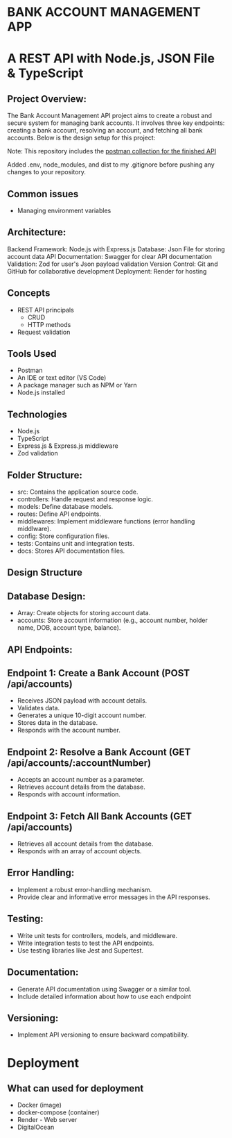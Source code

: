 # BANK ACCOUNT MANAGEMENT APP

# A REST API with Node.js, JSON File & TypeScript

## Project Overview:
The Bank Account Management API project aims to create a robust and secure system for managing bank accounts. It involves three key endpoints: creating a bank account, resolving an account, and fetching all bank accounts. Below is the design setup for this project:

Note: This repository includes the [postman collection for the finished API](postman_collection.json)

Added .env, node_modules, and dist to my .gitignore before pushing any changes to your repository. 

## Common issues
* Managing environment variables

## Architecture:

Backend Framework: Node.js with Express.js
Database: Json File for storing account data
API Documentation: Swagger for clear API documentation
Validation: Zod for user's Json payload validation
Version Control: Git and GitHub for collaborative development
Deployment: Render for hosting

## Concepts
* REST API principals
    * CRUD
    * HTTP methods
* Request validation

## Tools Used
* Postman
* An IDE or text editor (VS Code)
* A package manager such as NPM or Yarn
* Node.js installed

## Technologies
* Node.js
* TypeScript
* Express.js & Express.js middleware
* Zod validation

## Folder Structure:

* src: Contains the application source code.
* controllers: Handle request and response logic.
* models: Define database models.
* routes: Define API endpoints.
* middlewares: Implement middleware functions (error handling middlware).
* config: Store configuration files.
* tests: Contains unit and integration tests.
* docs: Stores API documentation files.

## Design Structure
## Database Design:

* Array: Create objects for storing account data.
* accounts: Store account information (e.g., account number, holder name, DOB, account type, balance).

## API Endpoints:

## Endpoint 1: Create a Bank Account (POST /api/accounts)

* Receives JSON payload with account details.
* Validates data.
* Generates a unique 10-digit account number.
* Stores data in the database.
* Responds with the account number.

## Endpoint 2: Resolve a Bank Account (GET /api/accounts/:accountNumber)

* Accepts an account number as a parameter.
* Retrieves account details from the database.
* Responds with account information.

## Endpoint 3: Fetch All Bank Accounts (GET /api/accounts)

* Retrieves all account details from the database.
* Responds with an array of account objects.

## Error Handling:

* Implement a robust error-handling mechanism.
* Provide clear and informative error messages in the API responses.

## Testing:

* Write unit tests for controllers, models, and middleware.
* Write integration tests to test the API endpoints.
* Use testing libraries like Jest and Supertest.
## Documentation:

* Generate API documentation using Swagger or a similar tool.
* Include detailed information about how to use each endpoint

## Versioning:
* Implement API versioning to ensure backward compatibility.
  

# Deployment

## What can used for deployment
* Docker (image)
* docker-compose (container)
* Render - Web server
* DigitalOcean

